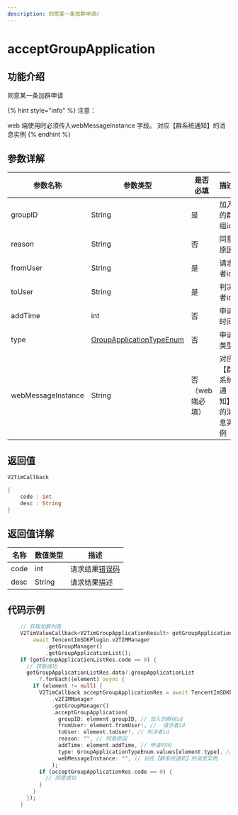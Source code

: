```yaml
---
description: 同意某一条加群申请√
---
```


# acceptGroupApplication

## 功能介绍

同意某一条加群申请

{% hint style="info" %}
注意：

web 端使用时必须传入webMessageInstance 字段。 对应【群系统通知】的消息实例
{% endhint %}

## 参数详解

| 参数名称               | 参数类型                                                             | 是否必填      | 描述             |
| ------------------ | ---------------------------------------------------------------- | --------- | -------------- |
| groupID            | String                                                           | 是         | 加入的群组id        |
| reason             | String                                                           | 否         | 同意原因           |
| fromUser           | String                                                           | 是         | 请求者id          |
| toUser             | String                                                           | 是         | 判决者id          |
| addTime            | int                                                              | 否         | 申请时间           |
| type               | [GroupApplicationTypeEnum](../enums/groupapplicationtypeenum.md) | 否         | 申请类型           |
| webMessageInstance | String                                                           | 否（web端必填） | 对应【群系统通知】的消息实例 |

## 返回值

```dart
V2TimCallback

{
    code : int
    desc : String
}
```

## 返回值详解

| 名称   | 数值类型   | 描述                                                             |
| ---- | ------ | -------------------------------------------------------------- |
| code | int    | 请求结果[错误码](https://cloud.tencent.com/document/product/269/1671) |
| desc | String | 请求结果描述                                                         |

## 代码示例

```dart
    // 获取加群列表
    V2TimValueCallback<V2TimGroupApplicationResult> getGroupApplicationListRes =
        await TencentImSDKPlugin.v2TIMManager
            .getGroupManager()
            .getGroupApplicationList();
    if (getGroupApplicationListRes.code == 0) {
      // 获取成功
      getGroupApplicationListRes.data?.groupApplicationList
          ?.forEach((element) async {
        if (element != null) {
          V2TimCallback acceptGroupApplicationRes = await TencentImSDKPlugin
              .v2TIMManager
              .getGroupManager()
              .acceptGroupApplication(
                groupID: element.groupID, // 加入的群组id
                fromUser: element.fromUser!, //  请求者id
                toUser: element.toUser!, // 判决者id
                reason: "", // 同意原因
                addTime: element.addTime, // 申请时间
                type: GroupApplicationTypeEnum.values[element.type], // 申请类型
                webMessageInstance: "", // 对应【群系统通知】的消息实例
              );
          if (acceptGroupApplicationRes.code == 0) {
            // 同意成功
          }
        }
      });
    }
```
